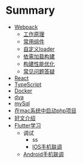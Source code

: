 # Summary

* [Webpack](README.md)
  * [工作原理](gong-zuo-yuan-li.md)
  * [常用组件](chang-yong-zu-jian.md)
  * [自定义loader](zi-ding-yi-loader.md)
  * [依需加载构建](yi-xu-jia-zai-gou-jian.md)
  * [构建性能优化](gou-jian-xing-neng-you-hua.md)
  * [常见问题答疑](chang-jian-wen-ti-da-yi.md)
* [React](ru-men.md)
* [TypeScript](setup.md)
* [Docker](docker.md)
* [dva](dva.md)
* [mySql](mysql.md)
* [在mac系统中启动php项目](zai-mac-xi-tong-zhong-qi-dong-php-xiang-mu.md)
* [好文介绍](zu-jian-jie-shao.md)
* [Flutter学习](flut.md)
  * 调试
    * ss
    * [IOS手机联调](flut/iosshou-ji-lian-diao.md)
  * [Android手机联调](flut/androidshou-ji-lian-diao.md)

